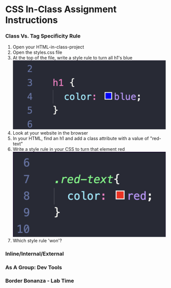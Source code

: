 # CSS In-Class Assignment Instructions


### Class Vs. Tag Specificity Rule
1. Open your HTML-in-class-project
2. Open the styles.css file
3. At the top of the file, write a style rule to turn all h1's blue ![CSS code to turn all h1's blue](/assets/h1-blue.png)
4. Look at your website in the browser
5. In your HTML, find an h1 and add a class attribute with a value of "red-text"
6. Write a style rule in your CSS to turn that element red ![Alt text](assets/red-h1.png)
7. Which style rule 'won'?




### Inline/Internal/External

### As A Group: Dev Tools

### Border Bonanza - Lab Time
